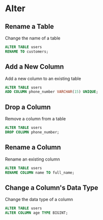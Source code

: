 # Alter

## Rename a Table

Change the name of a table

```sql
ALTER TABLE users
RENAME TO customers;
```

## Add a New Column

Add a new column to an existing table

```sql
ALTER TABLE users
ADD COLUMN phone_number VARCHAR(15) UNIQUE;
```

## Drop a Column

Remove a column from a table

```sql
ALTER TABLE users
DROP COLUMN phone_number;
```

## Rename a Column

Rename an existing column

```sql
ALTER TABLE users
RENAME COLUMN name TO full_name;
```

## Change a Column's Data Type

Change the data type of a column

```sql
ALTER TABLE users
ALTER COLUMN age TYPE BIGINT;
```
